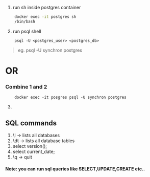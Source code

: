 1. run sh inside postgres container
```bash
    docker exec -it postgres sh
    /bin/bash
```

2. run psql shell
```
    psql -U <postgres_user> <postgres_db>
```
> eg. psql -U synchron postgres

# OR

### Combine 1 and 2
```
    docker exec -it posgres psql -U synchron postgres
```

3. 
## SQL commands

1. \l -> lists all databases
2. \dt -> lists all database tables
3. select version();
4. select current_date;
5. \q -> quit

#### Note: you can run sql queries like SELECT,UPDATE,CREATE etc..